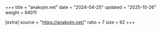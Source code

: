 +++
title = "anakojm.net"
date = "2024-04-25"
updated = "2025-10-26"
weight = 94011

[extra]
source = "https://anakojm.net/"
ratio = 7
size = 92
+++
